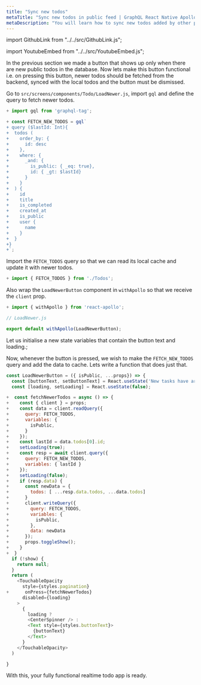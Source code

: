 ```yaml
---
title: "Sync new todos"
metaTitle: "Sync new todos in public feed | GraphQL React Native Apollo Tutorial"
metaDescription: "You will learn how to sync new todos added by other people in the public feed by fetching older and newer data using GraphQL Queries"
---
```


import GithubLink from "../../src/GithubLink.js";

import YoutubeEmbed from "../../src/YoutubeEmbed.js";

<YoutubeEmbed link="https://www.youtube.com/embed/mQaYuHjUyIg" />

In the previous section we made a button that shows up only when there are new public todos in the database. Now lets make this button functional i.e. on pressing this button, newer todos should be fetched from the backend, synced with the local todos and the button must be dismissed.

Go to `src/screens/components/Todo/LoadNewer.js`, import `gql` and define the query to fetch newer todos.

<GithubLink link="https://github.com/hasura/learn-graphql/blob/master/tutorials/mobile/react-native-apollo/app-final/src/screens/components/Todo/LoadNewer.js" text="LoadNewer.js"/>

```js
+ import gql from 'graphql-tag';

+ const FETCH_NEW_TODOS = gql`
+ query ($lastId: Int){
+  todos (
+    order_by: {
+      id: desc
+    },
+    where: {
+      _and: {
+        is_public: { _eq: true},
+        id: { _gt: $lastId}
+      }
+    }
+  ) {
+    id
+    title
+    is_completed
+    created_at
+    is_public
+    user {
+      name
+    }
+  }
+}
+`;
```

Import the `FETCH_TODOS` query so that we can read its local cache and update it with newer todos.

```js
+ import { FETCH_TODOS } from './Todos';
```

Also wrap the `LoadNewerButton` component in `withApollo` so that we receive the `client` prop.

```js
+ import { withApollo } from 'react-apollo';

// LoadNewer.js

export default withApollo(LoadNewerButton);
```

Let us initialise a new state variables that contain the button text and loading.;

Now, whenever the button is pressed, we wish to make the `FETCH_NEW_TODOS` query and add the data to cache. Lets write a function that does just that. 

```js
const LoadNewerButton = ({ isPublic, ...props}) => {
  const [buttonText, setButtonText] = React.useState('New tasks have arrived');
  const [loading, setLoading] = React.useState(false);

+  const fetchNewerTodos = async () => {
+    const { client } = props;
+    const data = client.readQuery({
+      query: FETCH_TODOS,
+      variables: {
+        isPublic,
+      }
+    });
+    const lastId = data.todos[0].id;
+    setLoading(true);
+    const resp = await client.query({
+      query: FETCH_NEW_TODOS,
+      variables: { lastId }
+    });
+    setLoading(false);
+    if (resp.data) {
+      const newData = {
+        todos: [ ...resp.data.todos, ...data.todos]
+      }
+      client.writeQuery({
+        query: FETCH_TODOS,
+        variables: {
+          isPublic,
+        },
+        data: newData
+      });
+      props.toggleShow();
+    }
+  }
  if (!show) {
    return null;
  }
  return (
    <TouchableOpacity
      style={styles.pagination}
+      onPress={fetchNewerTodos}
      disabled={loading}
    > 
      {
        loading ?
        <CenterSpinner /> :
        <Text style={styles.buttonText}>
          {buttonText}
        </Text>
      }
    </TouchableOpacity> 
  )

}
```

With this, your fully functional realtime todo app is ready.
